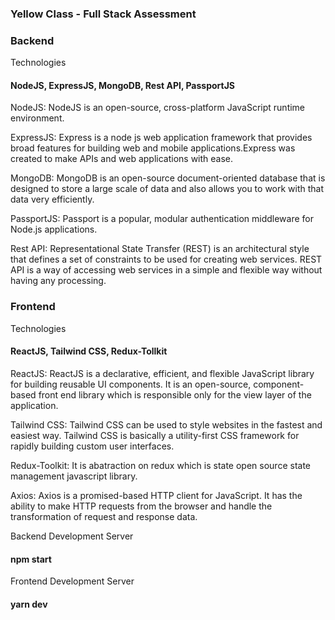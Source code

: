 ### Yellow Class - Full Stack Assessment

### Backend

Technologies
#### NodeJS, ExpressJS, MongoDB, Rest API, PassportJS

NodeJS: NodeJS is an open-source, cross-platform JavaScript runtime environment.

ExpressJS:  Express is a node js web application framework that provides broad features for building web and mobile applications.Express was created to make APIs and web applications with ease.

MongoDB: MongoDB is an open-source document-oriented database that is designed to store a large scale of data and also allows you to work with that data very efficiently. 

PassportJS: Passport is a popular, modular authentication middleware for Node.js applications.

Rest API: Representational State Transfer (REST) is an architectural style that defines a set of constraints to be used for creating web services. REST API is a way of accessing web services in a simple and flexible way without having any processing.


### Frontend

Technologies
#### ReactJS, Tailwind CSS, Redux-Tollkit

ReactJS: ReactJS is a declarative, efficient, and flexible JavaScript library for building reusable UI components. It is an open-source, component-based front end library which is responsible only for the view layer of the application.

Tailwind CSS: Tailwind CSS can be used to style websites in the fastest and easiest way. Tailwind CSS is basically a utility-first CSS framework for rapidly building custom user interfaces.


Redux-Toolkit: It is abatraction on redux which is state open source state management javascript library.

Axios: Axios is a promised-based HTTP client for JavaScript. It has the ability to make HTTP requests from the browser and handle the transformation of request and response data.



Backend Development Server

#### npm start

Frontend Development Server

#### yarn dev


